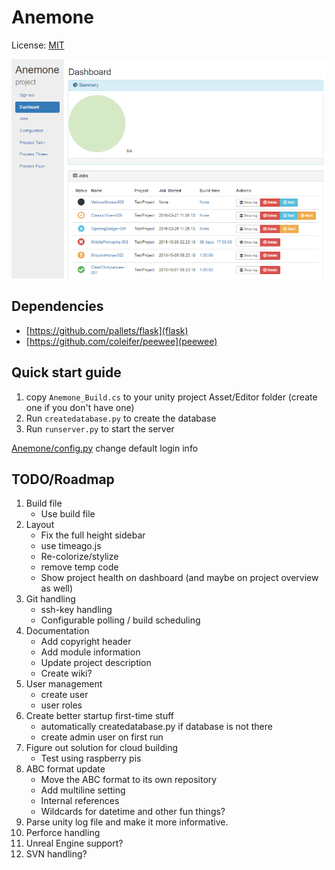 # Anemone
License: [MIT](LICENSE)

![alt text](https://raw.githubusercontent.com/Winnak/Anemone/master/screenshots/Screenshot_1.png "WIP")


## Dependencies
* [https://github.com/pallets/flask](flask)
* [https://github.com/coleifer/peewee](peewee)


## Quick start guide
1. copy `Anemone_Build.cs` to your unity project Asset/Editor folder (create one if you don't have one)
2. Run `createdatabase.py` to create the database
3. Run `runserver.py` to start the server

[Anemone/config.py](Anemone/config.py) change default login info


## TODO/Roadmap
1. Build file
    * Use build file
2. Layout
    * Fix the full height sidebar
    * use timeago.js
    * Re-colorize/stylize
    * remove temp code
    * Show project health on dashboard (and maybe on project overview as well)
3. Git handling
    * ssh-key handling
    * Configurable polling / build scheduling
4. Documentation
    * Add copyright header
    * Add module information
    * Update project description
    * Create wiki?
5. User management
    * create user
    * user roles
6. Create better startup first-time stuff
    * automatically createdatabase.py if database is not there
    * create admin user on first run
7. Figure out solution for cloud building
    * Test using raspberry pis
8. ABC format update
    * Move the ABC format to its own repository
    * Add multiline setting
    * Internal references
    * Wildcards for datetime and other fun things?
9. Parse unity log file and make it more informative.
10. Perforce handling
11. Unreal Engine support?
12. SVN handling?
